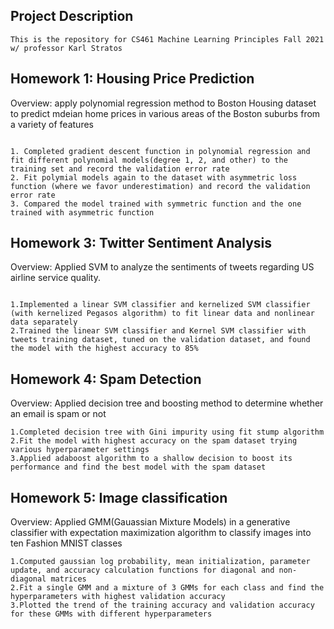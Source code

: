 ## Project Description
```
This is the repository for CS461 Machine Learning Principles Fall 2021 w/ professor Karl Stratos
```
## Homework 1: Housing Price Prediction
Overview: apply polynomial regression method to Boston Housing dataset to predict mdeian home prices in various areas of the Boston suburbs from a variety of features
```

1. Completed gradient descent function in polynomial regression and fit different polynomial models(degree 1, 2, and other) to the training set and record the validation error rate
2. Fit polymial models again to the dataset with asymmetric loss function (where we favor underestimation) and record the validation error rate
3. Compared the model trained with symmetric function and the one trained with asymmetric function
```

## Homework 3: Twitter Sentiment Analysis
Overview: Applied SVM to analyze the sentiments of tweets regarding US airline service quality. 
```

1.Implemented a linear SVM classifier and kernelized SVM classifier (with kernelized Pegasos algorithm) to fit linear data and nonlinear data separately
2.Trained the linear SVM classifier and Kernel SVM classifier with tweets training dataset, tuned on the validation dataset, and found the model with the highest accuracy to 85%
```

## Homework 4: Spam Detection
Overview: Applied decision tree and boosting method to determine whether an email is spam or not
```
1.Completed decision tree with Gini impurity using fit stump algorithm
2.Fit the model with highest accuracy on the spam dataset trying various hyperparameter settings
3.Applied adaboost algorithm to a shallow decision to boost its performance and find the best model with the spam dataset
```
## Homework 5: Image classification
Overview: Applied GMM(Gauassian Mixture Models) in a generative classifier with expectation maximization algorithm to classify images into ten Fashion MNIST classes
```
1.Computed gaussian log probability, mean initialization, parameter update, and accuracy calculation functions for diagonal and non-diagonal matrices
2.Fit a single GMM and a mixture of 3 GMMs for each class and find the hyperparameters with highest validation accuracy
3.Plotted the trend of the training accuracy and validation accuracy for these GMMs with different hyperparameters
```
